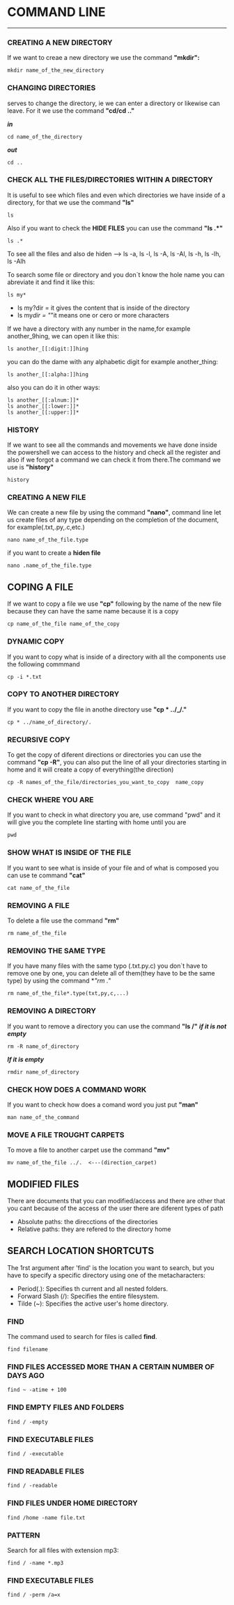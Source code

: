 
# COMMAND LINE 
___
### CREATING A NEW DIRECTORY
If we want to creae a new directory we use the command **"mkdir":**
```
mkdir name_of_the_new_directory
```
### CHANGING DIRECTORIES 
serves to change the directory, ie we can enter a directory or likewise can leave. For it we use the command **"cd/cd .."**

***in***
```
cd name_of_the_directory    
```
***out***
```
cd ..
```
### CHECK ALL THE FILES/DIRECTORIES WITHIN A DIRECTORY
It is useful to see which files and even which directories we have inside of a directory, for that we use the command **"ls"** 
```
ls
```
Also if you want to check the **HIDE FILES** you can use the command **"ls .*"**
```
ls .* 
```
To see all the files and also de hiden 
--> ls -a, ls -l, ls -A, ls -Al, ls -h, ls -lh, ls -Alh

To search some file or directory and you don`t know the hole name you can abreviate it and find it like this:
```
ls my*
``` 
* ls my?dir = it gives the content that is inside of the directory
* ls my*dir = "*"it means one or cero or more characters

If we have a directory with any number in the name,for example another_9hing, we can open it like this:
```
ls another_[[:digit:]]hing
```
you can do the dame with any alphabetic digit for example another_thing:
```
ls another_[[:alpha:]]hing
```
also you can do it in other ways:
```
ls another_[[:alnum:]]*
ls another_[[:lower:]]*
ls another_[[:upper:]]*
```
### HISTORY
If we want to see all the commands and movements we have done inside the powershell we can access to the history and check all the register and also if we forgot a command we can check it from there.The command we use is **"history"**
```
history
```
### CREATING A NEW FILE
We can create a new file by using the command **"nano"**, command line let us create files of any type depending on the completion of the document, for example(.txt,.py,.c,etc.)
```
nano name_of_the_file.type
```
if you want to create a **hiden file**
```
nano .name_of_the_file.type
```
## COPING A FILE 
If we want to copy a file we use **"cp"** following by the name of the new file because they can have the same name because it is a copy
```
cp name_of_the_file name_of_the_copy
```
### DYNAMIC COPY 
If you want to copy what is inside of a directory with all the components use the following commmand
```
cp -i *.txt
```
### COPY TO ANOTHER DIRECTORY
If you want to copy the file in anothe directory use **"cp * ../_/."**
```
cp * ../name_of_directory/.
```
### RECURSIVE COPY 
To get the copy of diferent directions or directories you can use the command **"cp -R"**, you can also put the line of all your directories starting in home and it will create a copy of everything(the direction)
```
cp -R names_of_the_file/directories_you_want_to_copy  name_copy
```
### CHECK WHERE YOU ARE 
If you want to check in what directory you are, use command "pwd" and it will give you the complete line starting with home until you are
```
pwd
```
### SHOW WHAT IS INSIDE OF THE FILE
If you want to see what is inside of your file and of what is composed you can use te command **"cat"**
```
cat name_of_the_file
```
### REMOVING A FILE 
To delete a file use the command **"rm"**
```
rm name_of_the_file
```
### REMOVING THE SAME TYPE
If you have many files with the same typo (.txt.py.c) you don`t have to remove one by one, you can delete all of them(they have to be the same type) by using the command **"rm *."**
```
rm name_of_the_file*.type(txt,py,c,...)
```
### REMOVING A DIRECTORY
If you want to remove a directory you can use the command **"ls /"**
***if it is not empty***
```
rm -R name_of_directory
```
***If it is empty***
```
rmdir name_of_directory
```
### CHECK HOW DOES A COMMAND WORK
If you want to check how does a comand word you just put **"man"**
```
man name_of_the_command
```
### MOVE A FILE TROUGHT CARPETS
To move a file to another carpet use the command **"mv"**
```
mv name_of_the_file ../.  <---(direction_carpet)
```
## MODIFIED FILES
There are documents that you can modified/access and there are other that you cant because of the access of the user
there are diferent types of path
* Absolute paths: the direcctions of the directories 
* Relative paths: they are refered to the directory home

## SEARCH LOCATION SHORTCUTS
The 1rst argument after 'find' is the location you want to search, but you have to specify a specific directory using one of the metacharacters:
* Period(.): Specifies th current and all nested folders.
* Forward Slash (/): Specifies the entire filesystem.
* Tilde (~): Specifies the active user's home directory.
### FIND
The command used to search for files is called **find**.
```
find filename
```
### FIND FILES ACCESSED MORE THAN A CERTAIN NUMBER OF DAYS AGO
```
find ~ -atime + 100
``` 
### FIND EMPTY FILES AND FOLDERS
```
find / -empty
```
### FIND EXECUTABLE FILES
```
find / -executable
```
### FIND READABLE FILES
```
find / -readable
```
### FIND FILES UNDER HOME DIRECTORY
```
find /home -name file.txt
```
### PATTERN
Search for all files with extension mp3:
```
find / -name *.mp3

```
### FIND EXECUTABLE FILES 
```
find / -perm /a=x
```
